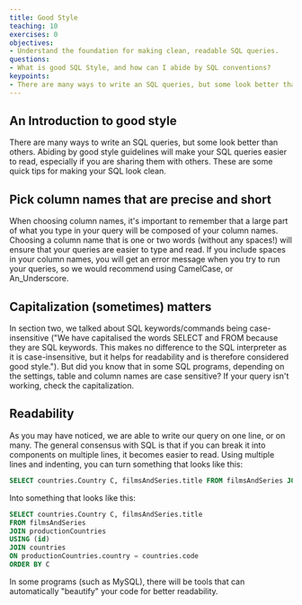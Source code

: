 ```yaml
---
title: Good Style
teaching: 10
exercises: 0
objectives:
- Understand the foundation for making clean, readable SQL queries.
questions:
- What is good SQL Style, and how can I abide by SQL conventions?
keypoints:
- There are many ways to write an SQL queries, but some look better than others.
---
```



## An Introduction to good style

There are many ways to write an SQL queries, but some look better than others. Abiding by good style guidelines will make your SQL queries easier to read, especially if you are sharing them with others.
These are some quick tips for making your SQL look clean.

## Pick column names that are precise and short

When choosing column names, it's important to remember that a large part of what you type in your query will be composed of your column names. Choosing a column name that is one or two words (without any spaces!) will ensure that your queries are easier to type and read. If you include spaces in your column names, you will get an error message when you try to run your queries, so we would recommend using CamelCase, or An\_Underscore.

## Capitalization (sometimes) matters

In section two, we talked about SQL keywords/commands being case-insensitive ("We have capitalised the words SELECT and FROM because they are SQL keywords. This makes no difference to the SQL interpreter as it is case-insensitive, but it helps for readability and is therefore considered good style."). But did you know that in some SQL programs, depending on the settings, table and column names are case sensitive? If your query isn't working, check the capitalization.

## Readability

As you may have noticed, we are able to write our query on one line, or on many. The general consensus with SQL is that if you can break it into components on multiple lines, it becomes easier to read. Using multiple lines and indenting, you can turn something that looks like this:

```sql
SELECT countries.Country C, filmsAndSeries.title FROM filmsAndSeries JOIN productionCountries USING (id) JOIN countries ON productionCountries.country = countries.code ORDER BY C
```

Into something that looks like this:

```sql
SELECT countries.Country C, filmsAndSeries.title
FROM filmsAndSeries
JOIN productionCountries
USING (id)
JOIN countries
ON productionCountries.country = countries.code
ORDER BY C
```

In some programs (such as MySQL), there will be tools that can automatically "beautify" your code for better readability.



